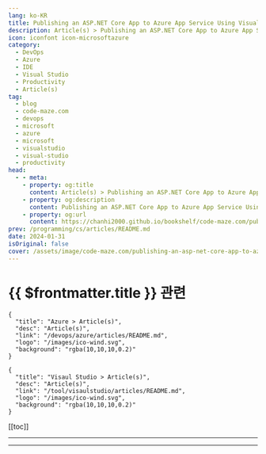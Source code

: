 ```yaml
---
lang: ko-KR
title: Publishing an ASP.NET Core App to Azure App Service Using Visual Studio
description: Article(s) > Publishing an ASP.NET Core App to Azure App Service Using Visual Studio
icon: iconfont icon-microsoftazure
category: 
  - DevOps
  - Azure
  - IDE
  - Visual Studio
  - Productivity
  - Article(s)
tag: 
  - blog
  - code-maze.com
  - devops
  - microsoft
  - azure
  - microsoft
  - visualstudio
  - visual-studio
  - productivity
head:  
  - - meta:
    - property: og:title
      content: Article(s) > Publishing an ASP.NET Core App to Azure App Service Using Visual Studio
    - property: og:description
      content: Publishing an ASP.NET Core App to Azure App Service Using Visual Studio
    - property: og:url
      content: https://chanhi2000.github.io/bookshelf/code-maze.com/publishing-an-asp-net-core-app-to-azure-app-service-using-visual-studio.html
prev: /programming/cs/articles/README.md
date: 2024-01-31
isOriginal: false
cover: /assets/image/code-maze.com/publishing-an-asp-net-core-app-to-azure-app-service-using-visual-studio/banner.png
---
```


# {{ $frontmatter.title }} 관련

```component VPCard
{
  "title": "Azure > Article(s)",
  "desc": "Article(s)",
  "link": "/devops/azure/articles/README.md",
  "logo": "/images/ico-wind.svg",
  "background": "rgba(10,10,10,0.2)"
}
```

```component VPCard
{
  "title": "Visaul Studio > Article(s)",
  "desc": "Article(s)",
  "link": "/tool/visaulstudio/articles/README.md",
  "logo": "/images/ico-wind.svg",
  "background": "rgba(10,10,10,0.2)"
}
```

[[toc]]

---

<SiteInfo
  name="Publishing an ASP.NET Core App to Azure App Service Using Visual Studio"
  desc="In this article, we'll see how to publish an ASP.NET web application to an Azure App Service using Visual Studio."
  url="https://code-maze.com/publishing-an-asp-net-core-app-to-azure-app-service-using-visual-studio/"
  logo="/assets/image/code-maze.com/favicon.png"
  preview="/assets/image/code-maze.com/publishing-an-asp-net-core-app-to-azure-app-service-using-visual-studio/banner.png"/>

<!-- TODO: 작성 -->

---

<TagLinks />